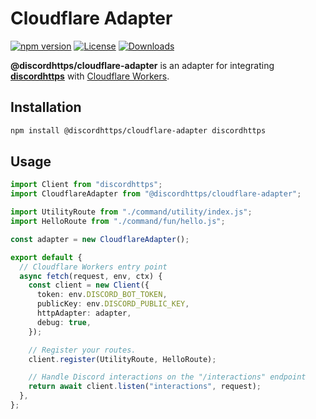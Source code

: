 # Cloudflare Adapter

[![npm version](https://img.shields.io/npm/v/@discordhttps/cloudflare-adapter.svg)](https://www.npmjs.com/package/@discordhttps/cloudflare-adapter)
[![License](https://img.shields.io/npm/l/@discordhttps/cloudflare-adapter.svg)](LICENSE)
[![Downloads](https://img.shields.io/npm/dm/@discordhttps/cloudflare-adapter.svg)](https://www.npmjs.com/package/@discordhttps/cloudflare-adapter)

**@discordhttps/cloudflare-adapter** is an adapter for integrating [**discordhttps**](https://www.npmjs.com/package/discordhttps) with [Cloudflare Workers](https://workers.cloudflare.com/).

## Installation

```bash
npm install @discordhttps/cloudflare-adapter discordhttps
```

## Usage

```typescript
import Client from "discordhttps";
import CloudflareAdapter from "@discordhttps/cloudflare-adapter";

import UtilityRoute from "./command/utility/index.js";
import HelloRoute from "./command/fun/hello.js";

const adapter = new CloudflareAdapter();

export default {
  // Cloudflare Workers entry point
  async fetch(request, env, ctx) {
    const client = new Client({
      token: env.DISCORD_BOT_TOKEN,
      publicKey: env.DISCORD_PUBLIC_KEY,
      httpAdapter: adapter,
      debug: true,
    });

    // Register your routes.
    client.register(UtilityRoute, HelloRoute);

    // Handle Discord interactions on the "/interactions" endpoint
    return await client.listen("interactions", request);
  },
};
```
